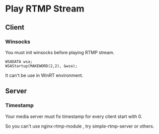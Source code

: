 # Play RTMP Stream 

## Client

### Winsocks
You must init winsocks before playing RTMP stream.
```
WSADATA wsa;
WSAStartup(MAKEWORD(2,2), &wsa);
```

It can't be use in WinRT environment.

## Server

### Timestamp
Your media server must fix timestamp for every client start with 0.

So you can't use nginx-rtmp-module , try simple-rtmp-server or others.